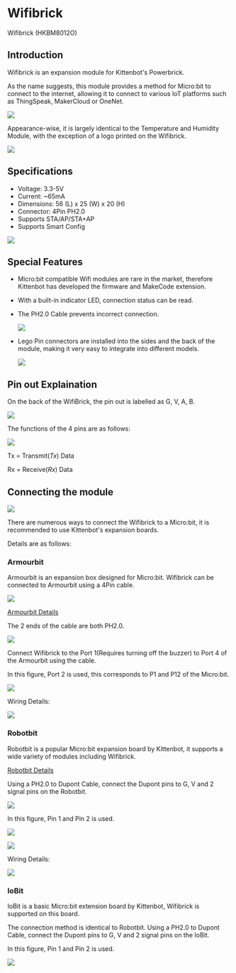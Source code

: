 # Wifibrick

Wifibrick (HKBM8012O)

## Introduction

Wifibrick is an expansion module for Kittenbot's Powerbrick.

As the name suggests, this module provides a method for Micro:bit to connect to the internet, allowing it to connect to various IoT platforms such as ThingSpeak, MakerCloud or OneNet.

 ![](./introimage/wifi-01-1.png)

Appearance-wise, it is largely identical to the Temperature and Humidity Module, with the exception of a logo printed on the Wifibrick.

 ![](./introimage/wifi-02.png)

## Specifications	

- Voltage: 3.3-5V  
- Current: ~65mA
- Dimensions: 56 (L) x 25 (W) x 20 (H)
- Connector: 4Pin PH2.0
- Supports STA/AP/STA+AP
- Supports Smart Config

 ![](./introimage/wifi-05-1.png)

## Special Features	

- Micro:bit compatible Wifi modules are rare in the market, therefore Kittenbot has developed the firmware and MakeCode extension.

- With a built-in indicator LED, connection status can be read.

- The PH2.0 Cable prevents incorrect connection.

     ![](./introimage/wifi-04-1.png)

- Lego Pin connectors are installed into the sides and the back of the module, making it very easy to integrate into different models.

     ![](./introimage/wifi-09-1.png)

## Pin out Explaination

On the back of the WifiBrick, the pin out is labelled as G, V, A, B.

 ![](./introimage/wifi-22-1.png)

The functions of the 4 pins are as follows:

 ![](./introimage/wifi-23-1.png)

Tx = Transmit(*Tx*) Data

Rx = Receive(*Rx*) Data

## Connecting the module

 ![](./introimage/wifi-06-1.png)

There are numerous ways to connect the Wifibrick to a Micro:bit, it is recommended to use Kittenbot's expansion boards.

Details are as follows:

### Armourbit

Armourbit is an expansion box designed for Micro:bit. Wifibrick can be connected to Armourbit using a 4Pin cable.

 ![](./introimage/wifi-07-1.png)

[Armourbit Details](../PWmodules/Armourbit)

The 2 ends of the cable are both PH2.0.

 ![](./introimage/wifi-08-1.png)

Connect Wifibrick to the Port 1(Requires turning off the buzzer) to Port 4 of the Armourbit using the cable.

In this figure, Port 2 is used, this corresponds to P1 and P12 of the Micro:bit.

![](./introimage/wifi-13-1.png)

Wiring Details:

![](./introimage/wifi-12-1.png)

### Robotbit

Robotbit is a popular Micro:bit expansion board by Kittenbot, it supports a wide variety of modules including Wifibrick.

[Robotbit Details](../../Microbit_eboard/Robotbit/Robotbitfull)

Using a PH2.0 to Dupont Cable, connect the Dupont pins to G, V and 2 signal pins on the Robotbit.

 ![](./introimage/wifi-16-1.png)

In this figure, Pin 1 and Pin 2 is used.

 ![](./introimage/wifi-20-1.png)

 ![](./introimage/wifi-19-1.png)

Wiring Details:

 ![](./introimage/wifi-18-1.png)

### IoBit

IoBit is a basic Micro:bit extension board by Kittenbot, Wifibrick is supported on this board.

The connection method is identical to Robotbit. Using a PH2.0 to Dupont Cable, connect the Dupont pins to G, V and 2 signal pins on the IoBit.

In this figure, Pin 1 and Pin 2 is used.

 ![](./introimage/wifi-21-1.png)

